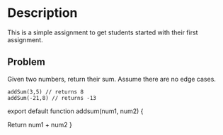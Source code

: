 # Description
This is a simple assignment to get students started with their first assignment.

## Problem
Given two numbers, return their sum. Assume there are no edge cases.
```
addSum(3,5) // returns 8
addSum(-21,8) // returns -13
```
export default function addsum(num1, num2) {

Return num1 + num2
}
